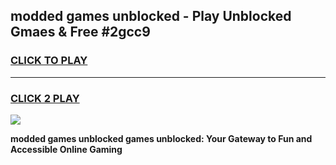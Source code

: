 
## modded games unblocked - Play Unblocked Gmaes & Free #2gcc9
<h3>
<a href="https://news.freeplayer.one?title=modded_games_unblocked&ref=03M">CLICK TO PLAY</a></h3>
<hr>

<h3>
<a href="https://news.freeplayer.one?title=modded_games_unblocked&ref=03M">CLICK 2 PLAY</a>
  
</h3>

<a href="https://news.freeplayer.one?title=modded_games_unblocked&ref=03M"><img src="https://clearcache.store/games.png"></a>


**modded games unblocked games unblocked: Your Gateway to Fun and Accessible Online Gaming**
